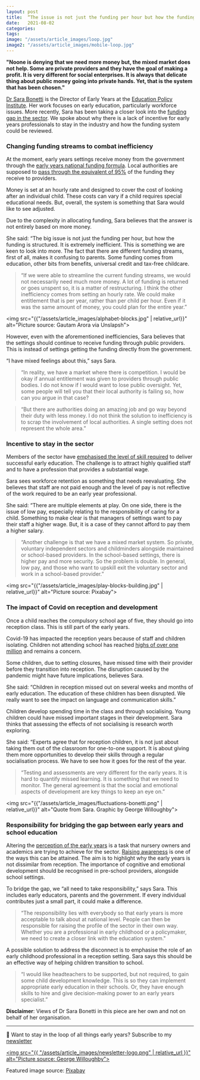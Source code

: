 ```yaml
---
layout: post
title:  “The issue is not just the funding per hour but how the funding is structured” — Dr Sara Bonetti on funding inefficiency in early years
date:   2021-08-02
categories:
tags:
image: "/assets/article_images/loop.jpg"
image2: "/assets/article_images/mobile-loop.jpg"
---
```

<html>
  <p><b>"Noone is denying that we need more money but, the mixed market does not help. Some are private providers and they have the goal of making a profit. It is very different for social enterprises. It is always that delicate thing about public money going into private hands. Yet, that is the system that has been chosen."</b>

  <p><a href="https://epi.org.uk/team/sara-bonetti/">Dr Sara Bonetti</a> is the Director of Early Years at the <a href="https://epi.org.uk/">Education Policy Institute</a>. Her work focuses on early education, particularly workforce issues. More recently, Sara has been taking a closer look into the <a href="https://epi.org.uk/publications-and-research/a-comparison-of-school-institutions-and-policies-across-the-uk/">funding gap in the sector</a>. We spoke about why there is a lack of incentive for early years professionals to stay in the industry and how the funding system could be reviewed.</p>

  <h3> Changing funding streams to combat inefficiency </h3>

  <p> At the moment, early years settings receive money from the government through the <a href="https://www.gov.uk/government/publications/early-years-national-funding-formula-allocations-and-guidance">early years national funding formula</a>. Local authorities are supposed to <a href="https://www.gov.uk/government/publications/early-years-funding-2021-2022">pass through the equivalent of 95%</a> of the funding they receive to providers. </p>

  <p>Money is set at an hourly rate and designed to cover the cost of looking after an individual child. These costs can vary if a child requires special educational needs. But, overall, the system is something that Sara would like to see adjusted.</p>

  <p>Due to the complexity in allocating funding, Sara believes that the answer is not entirely based on more money.</p>

  <p>She said: “The big issue is not just the funding per hour, but how the funding is structured. It is extremely inefficient. This is something we are keen to look into more. The fact that there are different funding streams, first of all, makes it confusing to parents. Some funding comes from education, other bits from benefits, universal credit and tax-free childcare.</p>

  <blockquote>“If we were able to streamline the current funding streams, we would not necessarily need much more money. A lot of funding is returned or goes unspent so, it is a matter of restructuring. I think the other inefficiency comes from setting an hourly rate. We could make entitlement that is per year, rather than per child per hour. Even if it was the same amount of money, you could plan for the entire year.” </blockquote>
  
  <img src="{{"/assets/article_images/alphabet-blocks.jpg" | relative_url}}" alt="Picture source: Gautam Arora via Unslapsh">

  <p>However, even with the aforementioned inefficiencies, Sara believes that the settings should continue to receive funding through public providers. This is instead of settings getting the funding directly from the government.</p>

  <p>“I have mixed feelings about this,” says Sara.</p>

  <blockquote>“In reality, we have a market where there is competition. I would be okay if annual entitlement was given to providers through public bodies. I do not know if I would want to lose public oversight. Yet, some people will tell you that their local authority is failing so, how can you argue in that case? </blockquote>

  <blockquote>“But there are authorities doing an amazing job and go way beyond their duty with less money. I do not think the solution to inefficiency is to scrap the involvement of local authorities. A single setting does not represent the whole area.”</blockquote>

  <h3> Incentive to stay in the sector </h3>

  <p>Members of the sector have <a href="https://gwilloughby99.github.io/early-years-project/2021/07/21/'The-big-challenge-is-finding-solutions-that-do-not-revolve-around-money'-Dr-Verity-Campbell-Barr-on-improving-early-education.html">emphasised the level of skill required</a> to deliver successful early education. The challenge is to attract highly qualified staff and to have a profession that provides a substantial wage. </p>

  <p>Sara sees workforce retention as something that needs reevaluating. She believes that staff are not paid enough and the level of pay is not reflective of the work required to be an early year professional.</p>

  <p>She said: “There are multiple elements at play. On one side, there is the issue of low pay, especially relating to the responsibility of caring for a child. Something to make clear is that managers of settings want to pay their staff a higher wage. But, it is a case of they cannot afford to pay them a higher salary.</p>

  <blockquote>“Another challenge is that we have a mixed market system. So private, voluntary independent sectors and childminders alongside maintained or school-based providers. In the school-based settings, there is higher pay and more security. So the problem is double. In general, low pay, and those who want to upskill exit the voluntary sector and work in a school-based provider.” </blockquote>
  
  <img src="{{"/assets/article_images/play-blocks-building.jpg" | relative_url}}" alt="Picture source: Pixabay">

  <h3> The impact of Covid on reception and development </h3>

  <p>Once a child reaches the compulsory school age of five, they should go into reception class. This is still part of the early years.</p>

  <p>Covid-19 has impacted the reception years because of staff and children isolating. Children not attending school has reached <a href="https://news.sky.com/story/covid-19-more-than-one-million-children-in-england-absent-from-school-last-week-over-virus-data-shows-12359744">highs of over one million</a> and remains a concern. </p>

  <p>Some children, due to setting closures, have missed time with their provider before they transition into reception. The disruption caused by the pandemic might have future implications, believes Sara.</p>

  <p>She said: “Children in reception missed out on several weeks and months of early education. The education of these children has been disrupted. We really want to see the impact on language and communication skills.”</p>

  <p>Children develop spending time in the class and through socialising. Young children could have missed important stages in their development. Sara thinks that assessing the effects of not socialising is research worth exploring.</p>

  <p>She said: “Experts agree that for reception children, it is not just about taking them out of the classroom for one-to-one support. It is about giving them more opportunities to develop their skills through a regular socialisation process. We have to see how it goes for the rest of the year.</p>

  <blockquote>“Testing and assessments are very different for the early years. It is hard to quantify missed learning. It is something that we need to monitor. The general agreement is that the social and emotional aspects of development are key things to keep an eye on.”</blockquote>
  
  <img src="{{"/assets/article_images/fluctuations-bonetti.png" | relative_url}}" alt="Quote from Sara. Graphic by George Willoughby">

  <h3>Responsibility for bridging the gap between early years and school education</h3>

  <p>Altering the <a href="https://gwilloughby99.github.io/early-years-project/2021/07/08/We-need-to-be-attracting-highly-intelligent-people-Nursery-owner-Claire-Kenyon-on-altering-the-perception-of-the-workforce.html">perception of the early years</a> is a task that nursery owners and academics are trying to achieve for the sector. <a href="https://gwilloughby99.github.io/early-years-project/2021/07/21/'The-big-challenge-is-finding-solutions-that-do-not-revolve-around-money'-Dr-Verity-Campbell-Barr-on-improving-early-education.html"> Raising awareness</a> is one of the ways this can be attained. The aim is to highlight why the early years is not dissimilar from reception. The importance of cognitive and emotional development should be recognised in pre-school providers, alongside school settings. </p>

  <p>To bridge the gap, we “all need to take responsibility,” says Sara. This includes early educators, parents and the government. If every individual contributes just a small part, it could make a difference.</p>

  <blockquote>“The responsibility lies with everybody so that early years is more acceptable to talk about at national level. People can then be responsible for raising the profile of the sector in their own way. Whether you are a professional in early childhood or a policymaker, we need to create a closer link with the education system."</blockquote>

  <p>A possible solution to address the disconnect is to emphasise the role of an early childhood professional in a reception setting. Sara says this should be an effective way of helping children transition to school.</p>

  <blockquote>“I would like headteachers to be supported, but not required, to gain some child development knowledge. This is so they can implement appropriate early education in their schools. Or, they have enough skills to hire and give decision-making power to an early years specialist.”</blockquote>

  <p><b>Disclaimer</b>: Views of Dr Sara Bonetti in this piece are her own and not on behalf of her organisation.</p>
 
  <hr>

  <p>📧 Want to stay in the loop of all things early years? Subscribe to my <a href="http://eepurl.com/ho9yUv">newsletter</a></p>

  <a href="http://eepurl.com/ho9yUv"> <img src="{{ "/assets/article_images/newsletter-logo.png" | relative_url }}" alt="Picture source: George Willoughby"></a>
                                                                                                                                            
  <p> Featured image source: <a href="https://pixabay.com/photos/crayons-coloring-book-coloring-hand-1445053/">Pixabay</a></p>
